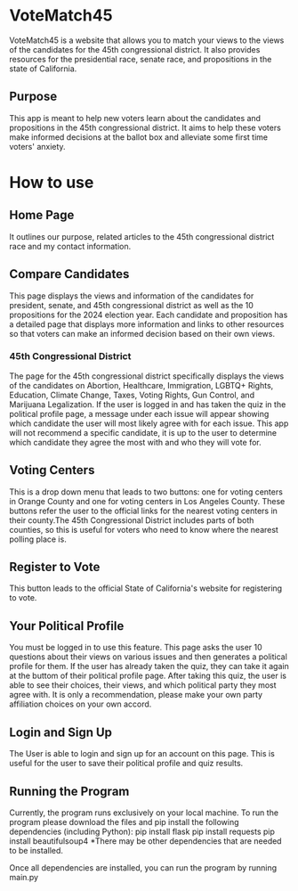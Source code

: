 # VoteMatch45

VoteMatch45 is a website that allows you to match your views to the views of the candidates for the 45th congressional district. It also provides resources for the presidential race, senate race, and propositions in the state of California.

## Purpose

This app is meant to help new voters learn about the candidates and propositions in the 45th congressional district. It aims to help these voters make informed decisions at the ballot box and alleviate some first time voters' anxiety.

# How to use

## Home Page
It outlines our purpose, related articles to the 45th congressional district race and my contact information.

## Compare Candidates
This page displays the views and information of the candidates for president, senate, and 45th congressional district as well as the 10 propositions for the 2024 election year. Each candidate and proposition has a detailed page that displays more information and links to other resources so that voters can make an informed decision based on their own views. 

### 45th Congressional District
The page for the 45th congressional district specifically displays the views of the candidates on Abortion, Healthcare, Immigration, LGBTQ+ Rights, Education, Climate Change, Taxes, Voting Rights, Gun Control, and Marijuana Legalization. If the user is logged in and has taken the quiz in the political profile page, a message under each issue will appear showing which candidate the user will most likely agree with for each issue. This app will not recommend a specific candidate, it is up to the user to determine which candidate they agree the most with and who they will vote for.

## Voting Centers
This is a drop down menu that leads to two buttons: one for voting centers in Orange County and one for voting centers in Los Angeles County. These buttons refer the user to the official links for the nearest voting centers in their county.The 45th Congressional District includes parts of both counties, so this is useful for voters who need to know where the nearest polling place is.

## Register to Vote
This button leads to the official State of California's website for registering to vote.

## Your Political Profile
You must be logged in to use this feature. This page asks the user 10 questions about their views on various issues and then generates a political profile for them. If the user has already taken the quiz, they can take it again at the buttom of their political profile page. After taking this quiz, the user is able to see their choices, their views, and which political party they most agree with. It is only a recommendation, please make your own party affiliation choices on your own accord.

## Login and Sign Up
The User is able to login and sign up for an account on this page. This is useful for the user to save their political profile and quiz results.

## Running the Program
Currently, the program runs exclusively on your local machine. To run the program please download the files and pip install the following dependencies (including Python):
pip install flask
pip install requests
pip install beautifulsoup4
*There may be other dependencies that are needed to be installed.

Once all dependencies are installed, you can run the program by running main.py

